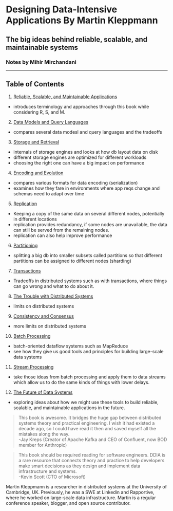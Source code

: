 ﻿# Designing Data-Intensive Applications By Martin Kleppmann
## The big ideas behind reliable, scalable, and maintainable systems
### Notes by Mihir Mirchandani
---

## Table of Contents

1. [Reliable, Scalable, and Maintainable Applications](01.md)
- introduces terminology and approaches through this book while considering R, S, and M.
2. [Data Models and Query Languages](02.md)
- compares several data modesl and query languages and the tradeoffs
3. [Storage and Retrieval](03.md)
- internals of storage engines and looks at how db layout data on disk
- different storage engines are optimized for different workloads
- choosing the right one can have a big impact on performance
4. [Encoding and Evolution](04.md)
- compares various formats for data encoding (serialization)
-  examines how they fare in environments where app reqs change and schemas need to adapt over time
5. [Replication](05.md)
- Keeping a copy of the same data on several different nodes, potentially in different locations
- replication provides redundancy, if some nodes are unavailable, the data can still be served from the remaining nodes.
- replication can also help improve performance
6. [Partitioning](06.md)
- splitting a big db into smaller subsets called partitions so that different partitions can be assigned to different nodes (sharding)
7. [Transactions](07.md)
- Tradeoffs in distributed systems such as with transactions, where things can go wrong and what to do about it.
8. [The Trouble with Distributed Systems](08.md)
- limits on distributed systems
9. [Consistency and Consensus](09.md)
- more limits on distributed systems
10. [Batch Processing](10.md)
- batch-oriented dataflow systems such as MapReduce
- see how they give us good tools and principles for building large-scale data systems
11. [Stream Processing](11.md)
- take those ideas from batch processing and apply them to data streams which allow us to do the same kinds of things with lower delays.
12. [The Future of Data Systems](12.md)
- exploring ideas about how we might use these tools to build reliable, scalable, and maintainable applications in the future.

> This book is awesome. It bridges the huge gap between distributed systems theory and practical engineering. I wish it had existed a decade ago, so I could have read it then and saved myself all the mistakes along the way. <br>
-Jay Kreps (Creator of Apache Kafka and CEO of Confluent, now BOD member for Anthropic)

> This book should be required reading for software engineers. DDIA is a rare resource that connects theory and practice to help developers make smart decisions as they design and implement data infrastructure and systems. <br>
-Kevin Scott (CTO of Microsoft)

Martin Kleppmann is a researcher in distributed systems at the University of Cambridge, UK. Previously, he was a SWE at Linkedin and Rapportive, where he worked on large-scale data infrastructure. Martin is a regular conference speaker, blogger, and open source contributor.





